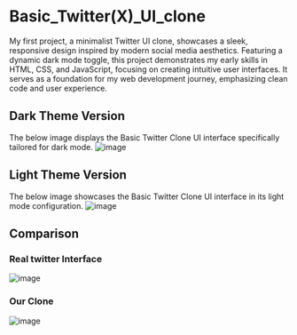 # Basic_Twitter(X)_UI_clone
My first project, a minimalist Twitter UI clone, showcases a sleek, responsive design inspired by modern social media aesthetics. Featuring a dynamic dark mode toggle, this project demonstrates my early skills in HTML, CSS, and JavaScript, focusing on creating intuitive user interfaces. It serves as a foundation for my web development journey, emphasizing clean code and user experience.

## Dark Theme Version
The below image displays the Basic Twitter Clone UI interface specifically tailored for dark mode.
![image](https://github.com/user-attachments/assets/1a89aa99-dc9c-4dfd-a90b-be898c2b16bf)

## Light Theme Version
The below image showcases the Basic Twitter Clone UI interface in its light mode configuration.
![image](https://github.com/user-attachments/assets/d43f71d0-a504-4800-82d2-6ba1a2692e3b)

## Comparison
### Real twitter Interface
![image](https://github.com/user-attachments/assets/efa25f47-65e3-49cc-964b-2a5cfd63fb08)


### Our Clone
![image](https://github.com/user-attachments/assets/1a89aa99-dc9c-4dfd-a90b-be898c2b16bf)

